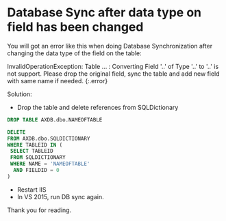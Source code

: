 # Database Sync after data type on field has been changed


You will got an error like this when doing Database Synchronization after changing the data type of the field on the table:

InvalidOperationException: Table ... : Converting Field '..' of Type '..' to '..' is not support. Please drop the original field, sync the table and add new field with same name if needed.
{:.error}

Solution:

* Drop the table and delete references from SQLDictionary

```sql
DROP TABLE AXDB.dbo.NAMEOFTABLE

DELETE
FROM AXDB.dbo.SQLDICTIONARY
WHERE TABLEID IN (
 SELECT TABLEID
 FROM SQLDICTIONARY
 WHERE NAME = 'NAMEOFTABLE'
  AND FIELDID = 0
)
```

* Restart IIS
* In VS 2015, run DB sync again.

Thank you for reading.

